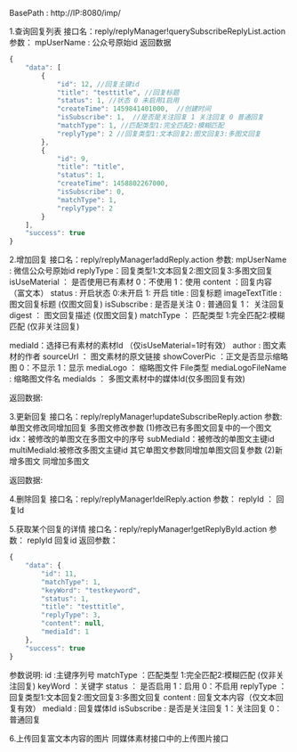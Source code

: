BasePath : http://IP:8080/imp/

1.查询回复列表
接口名：reply/replyManager!querySubscribeReplyList.action
参数：
mpUserName : 公众号原始id
返回数据
``` javascript
{
    "data": [
        {
            "id": 12, //回复主键id
            "title": "testtitle", //回复标题
            "status": 1, //状态 0 未启用1启用 
            "createTime": 1459841401000,  //创建时间
            "isSubscribe": 1,  //是否是关注回复 1 关注回复 0 普通回复
            "matchType": 1, //匹配类型1:完全匹配2:模糊匹配
            "replyType": 2 //回复类型1:文本回复2:图文回复3:多图文回复
        },
        {
            "id": 9,
            "title": "title",
            "status": 1,
            "createTime": 1458802267000,
            "isSubscribe": 0,
            "matchType": 1,
            "replyType": 2
        }
    ],
    "success": true
}
```

2.增加回复
接口名：reply/replyManager!addReply.action
参数:
mpUserName : 微信公众号原始id
replyType：回复类型1:文本回复2:图文回复3:多图文回复
isUseMaterial ： 是否使用已有素材 0：不使用 1：使用
content ：回复内容 （富文本）
status : 开启状态 0:未开启 1: 开启
title : 回复标题
imageTextTitle : 图文回复标题 (仅图文回复)
isSubscribe : 是否是关注 0 : 普通回复 1： 关注回复
digest ： 图文回复描述  (仅图文回复)
matchType ： 匹配类型 1:完全匹配2:模糊匹配 (仅非关注回复)

mediaId：选择已有素材的素材Id （仅isUseMaterial=1时有效）
author : 图文素材的作者
sourceUrl ： 图文素材的原文链接 
showCoverPic ：正文是否显示缩略图 0：不显示 1：显示
mediaLogo ： 缩略图文件 File类型
mediaLogoFileName : 缩略图文件名
mediaIds ： 多图文素材中的媒体Id(仅多图回复有效)

返回数据:


3.更新回复
接口名：reply/replyManager!updateSubscribeReply.action
参数:
单图文修改同增加回复
多图文修改参数
(1)修改已有多图文回复中的一个图文
idx：被修改的单图文在多图文中的序号
subMediaId：被修改的单图文主键id
multiMediaId:被修改多图文主键id
其它单图文参数同增加单图文回复参数
(2)新增多图文
同增加多图文

返回数据:

4.删除回复
接口名：reply/replyManager!delReply.action
参数：
replyId ： 回复Id

5.获取某个回复的详情
接口名：reply/replyManager!getReplyById.action
参数：
replyId 回复id
返回参数：
``` javascript
{
    "data": {
        "id": 11,
        "matchType": 1,
        "keyWord": "testkeyword",
        "status": 1,
        "title": "testtitle",
        "replyType": 3,
        "content": null,
        "mediaId": 1
    },
    "success": true
}
```
参数说明:
id :主键序列号
matchType ：匹配类型 1:完全匹配2:模糊匹配 (仅非关注回复)
keyWord ：关键字
status ： 是否启用 1：启用 0：不启用
replyType ：回复类型1:文本回复2:图文回复3:多图文回复
content : 回复文本内容（仅文本回复有效）
mediaId : 回复媒体Id
isSubscribe : 是否是关注回复 1：关注回复 0：普通回复

6.上传回复富文本内容的图片
同媒体素材接口中的上传图片接口

